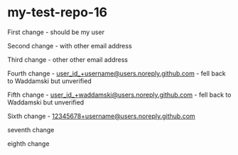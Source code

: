# my-test-repo-16

First change - should be my user

Second change - with other email address

Third change - other other email address

Fourth change - user_id_+username@users.noreply.github.com - fell back to Waddamski but unverified

Fifth change - user_id_+waddamski@users.noreply.github.com - fell back to Waddamski but unverified

Sixth change - 12345678+username@users.noreply.github.com

seventh change

eighth change
